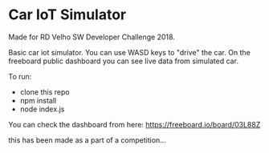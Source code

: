 # Car IoT Simulator

Made for RD Velho SW Developer Challenge 2018.

Basic car iot simulator. You can use WASD keys to "drive" the car. On the freeboard public dashboard you can see live data from simulated car.

To run:
* clone this repo
* npm install
* node index.js

You can check the dashboard from here: https://freeboard.io/board/03L88Z

this has been made as a part of a competition...
